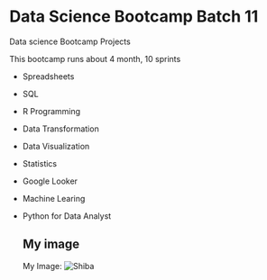 # Data Science Bootcamp Batch 11
Data science Bootcamp Projects

This bootcamp runs about 4 month, 10 sprints

- Spreadsheets 
- SQL 
- R Programming
- Data Transformation 
- Data Visualization 
- Statistics 
- Google Looker 
- Machine Learing
- Python for Data Analyst

  ## My image
  My Image: ![Shiba](https://www.akc.org/wp-content/uploads/2017/11/Shiba-Inu-standing-in-profile-outdoors.jpg)

